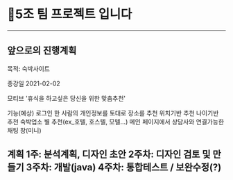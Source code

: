 # 🤿5조 팀 프로젝트 입니다

---

## 앞으로의 진행계획
목적: 숙박사이트

종강일
2021-02-02

모티브
'휴식을 하고싶은 당신을 위한 맞춤추천' 

기능(예상)
로그인 한 사람의 개인정보를 토대로 장소를 추천
위치기반 추천
나이기반 추천
숙박업소 별 추천(ex_호텔, 호스텔, 모텔…)
메인 페이지에서 상담사와 연결가능한 채팅 창(미니)


계획
1주: 분석계획, 디자인 초안
2주차:  디자인 검토 및 만들기
3주차:  개발(java)
4주차:  통합테스트 / 보완수정(?)
---

